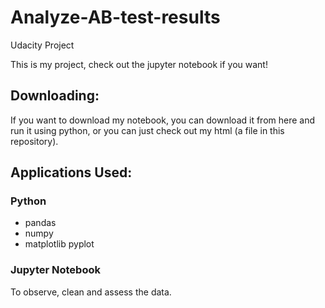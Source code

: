 # Analyze-AB-test-results
Udacity Project

This is my project, check out the jupyter notebook if you want!

## Downloading:
If you want to download my notebook, you can download it from here and run it using python, or you can just check out my html (a file in this repository). 

## Applications Used:
### Python
* pandas
* numpy
* matplotlib pyplot

### Jupyter Notebook
To observe, clean and assess the data. 
